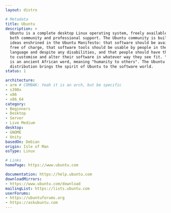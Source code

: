 ```yaml
---
layout: distro

# Metadata
title: Ubuntu
description: >
  Ubuntu is a complete desktop Linux operating system, freely available with
  both community and professional support. The Ubuntu community is built on the
  ideas enshrined in the Ubuntu Manifesto: that software should be available
  free of charge, that software tools should be usable by people in their local
  language and despite any disabilities, and that people should have the freedom
  to customise and alter their software in whatever way they see fit. "Ubuntu"
  is an ancient African word, meaning "humanity to others". The Ubuntu
  distribution brings the spirit of Ubuntu to the software world.
status: 1

architecture:
- arm # COMBAK: Yeah it is an arch, but be specific
- s390x
- x86
- x86_64
category:
- Beginners
- Desktop
- Server
- Live Medium
desktop:
- GNOME
- Unity
basedOn: Debian
origin: Isle of Man
osType: Linux

# Links
homePage: https://www.ubuntu.com

documentation: https://help.ubuntu.com
downloadMirrors:
- https://www.ubuntu.com/download
mailingList: https://lists.ubuntu.com
userForums:
- https://ubuntuforums.org
- https://askubuntu.com
---
```

